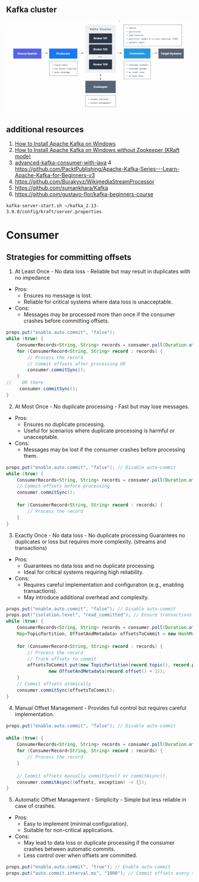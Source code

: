## Kafka cluster

![kafka_cluster](kafka_cluster.png)


## additional resources 
1. [How to Install Apache Kafka on Windows](https://learn.conduktor.io/kafka/how-to-install-apache-kafka-on-windows/#(optional)-Changing-the-Kafka-and-Zookeeper-data-storage-directory-5)
2. [How to Install Apache Kafka on Windows without Zookeeper (KRaft mode)](https://learn.conduktor.io/kafka/how-to-install-apache-kafka-on-windows-without-zookeeper-kraft-mode/)
3. [advanced-kafka-consumer-with-java](https://learn.conduktor.io/kafka/advanced-kafka-consumer-with-java/)
4 https://github.com/PacktPublishing/Apache-Kafka-Series---Learn-Apache-Kafka-for-Beginners-v3
4. https://github.com/Burakyvz/WikimediaStreamProcessor
5. https://github.com/sumankhara/Kafka
6. https://github.com/gustavo-flor/kafka-beginners-course

```shell
kafka-server-start.sh ~/kafka_2.13-3.9.0/config/kraft/server.properties
```



# Consumer 
## Strategies for committing offsets
1. At Least Once - No data loss - Reliable but may result in duplicates with no impedance 
* Pros: 
  * Ensures no message is lost.
  * Reliable for critical systems where data loss is unacceptable.
* Cons:
   * Messages may be processed more than once if the consumer crashes before committing offsets.
```java
props.put("enable.auto.commit", "false");
while (true) {
    ConsumerRecords<String, String> records = consumer.poll(Duration.ofMillis(100));
    for (ConsumerRecord<String, String> record : records) {
        // Process the record
        // Commit offsets after processing OR 
        consumer.commitSync();
    }
//    OR there
     consumer.commitSync();        
}
```
2. At Most Once - No duplicate processing - Fast but may lose messages.
* Pros:
  * Ensures no duplicate processing.
  * Useful for scenarios where duplicate processing is harmful or unacceptable.
* Cons:
  * Messages may be lost if the consumer crashes before processing them.
```java 
props.put("enable.auto.commit", "false"); // Disable auto-commit
while (true) {
    ConsumerRecords<String, String> records = consumer.poll(Duration.ofMillis(100));
    // Commit offsets before processing
    consumer.commitSync();

    for (ConsumerRecord<String, String> record : records) {
        // Process the record
    }
}
```
3. Exactly Once - No data loss - No duplicate processing Guarantees no duplicates or loss but requires more complexity. (streams and transactions)
* Pros:
  * Guarantees no data loss and no duplicate processing.
  * Ideal for critical systems requiring high reliability.
* Cons:
  * Requires careful implementation and configuration (e.g., enabling transactions).
  * May introduce additional overhead and complexity.
```java 
props.put("enable.auto.commit", "false"); // Disable auto-commit
props.put("isolation.level", "read_committed"); // Ensure transactions are respected
while (true) {
    ConsumerRecords<String, String> records = consumer.poll(Duration.ofMillis(100));
    Map<TopicPartition, OffsetAndMetadata> offsetsToCommit = new HashMap<>();

    for (ConsumerRecord<String, String> record : records) {
        // Process the record
        // Track offsets to commit
        offsetsToCommit.put(new TopicPartition(record.topic(), record.partition()),
                new OffsetAndMetadata(record.offset() + 1));
    }
    // Commit offsets atomically
    consumer.commitSync(offsetsToCommit);
} 
```
4. Manual Offset Management - Provides full control but requires careful implementation.
```java
props.put("enable.auto.commit", "false"); // Disable auto-commit

while (true) {
    ConsumerRecords<String, String> records = consumer.poll(Duration.ofMillis(100));
    for (ConsumerRecord<String, String> record : records) {
        // Process the record
    }

    // Commit offsets manually commitSync() or commitAsync().
    consumer.commitAsync((offsets, exception) -> {});
}
```
5. Automatic Offset Management - Simplicity - Simple but less reliable in case of crashes.
* Pros:
  * Easy to implement (minimal configuration).
  * Suitable for non-critical applications.
* Cons:
  * May lead to data loss or duplicate processing if the consumer crashes between automatic commits.
  * Less control over when offsets are committed.
```java 
props.put("enable.auto.commit", "true"); // Enable auto-commit
props.put("auto.commit.interval.ms", "1000"); // Commit offsets every second
```